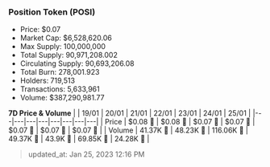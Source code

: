 
  ### Position Token (POSI)
  - Price: $0.07
  - Market Cap: $6,528,620.06
  - Max Supply: 100,000,000
  - Total Supply: 90,971,208.002
  - Circulating Supply: 90,693,206.08
  - Total Burn: 278,001.923
  - Holders: 719,513
  - Transactions: 5,633,961
  - Volume: $387,290,981.77

  **7D Price & Volume**
  | | 19&#x2F;01 | 20&#x2F;01 | 21&#x2F;01 | 22&#x2F;01 | 23&#x2F;01 | 24&#x2F;01 | 25&#x2F;01 |
  |---|---|---|---|---|---|---|---|
  | Price | $0.08 🚀 | $0.08 🚀 | $0.07 🔻 | $0.07 🔻 | $0.07 🚀 | $0.07 🔻 | $0.07 🔻 |
  | Volume | 41.37K 🔻 | 48.23K 🚀 | 116.06K 🚀 | 49.37K 🔻 | 43.9K 🔻 | 69.85K 🚀 | 24.28K 🔻 |

  > updated_at: Jan 25, 2023 12:16 PM
